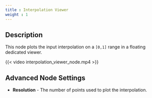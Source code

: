 ```yaml
---
title : Interpolation Viewer
weight : 1
---
```


## Description

This node plots the input interpolation on a `[0,1]` range in a floating
dedicated viewer.

{{< video interpolation_viewer_node.mp4 >}}

## Advanced Node Settings

- **Resolution** - The number of points used to plot the
    interpolation.
